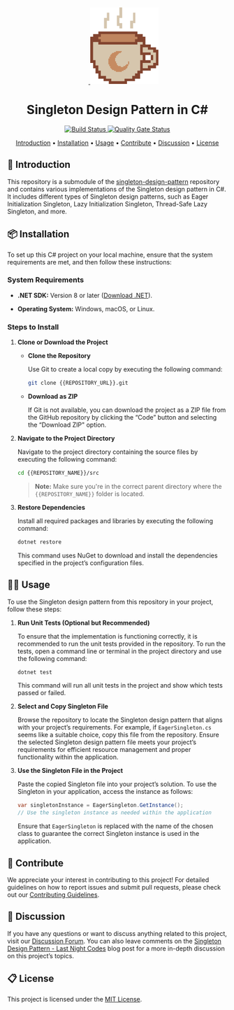 <br>
<p align="center">
  &nbsp;&nbsp;&nbsp;&nbsp;&nbsp;&nbsp;&nbsp;<a href="https://lncodes.com">
    <img src="https://github.com/lncodes/docs/blob/main/assets/animations/lncodes-logo-animation.gif" height="175" alt="Last Night Codes Logo">
  </a>
</p>

<h1 align="center">Singleton Design Pattern in C#</h1>
<p align="center">
  <a href="https://github.com/lncodes/singleton-design-pattern-csharp/actions/workflows/build-and-test-dotnet.yml">
      <img src="https://github.com/lncodes/singleton-design-pattern-csharp/actions/workflows/build-and-test-dotnet.yml/badge.svg" alt="Build Status">
  </a>
  <a href="https://sonarcloud.io/dashboard?id=lncodes_singleton-design-pattern-csharp">
      <img src="https://sonarcloud.io/api/project_badges/measure?project=lncodes_singleton-design-pattern-csharp&metric=alert_status" alt="Quality Gate Status">
  </a>
</p>

<p align="center">
  <a href="#introduction">Introduction</a> •
  <a href="#installation">Installation</a> •
  <a href="#usage">Usage</a> •
  <a href="#contribute">Contribute</a> •
  <a href="#discussion">Discussion</a> •
  <a href="#license">License</a>
</p>

<h2 id="introduction">🌟 Introduction</h2>

This repository is a submodule of the [singleton-design-pattern](https://github.com/lncodes/singleton-design-pattern) repository and contains various implementations of the Singleton design pattern in C#. It includes different types of Singleton design patterns, such as Eager Initialization Singleton, Lazy Initialization Singleton, Thread-Safe Lazy Singleton, and more.

<h2 id="installation">📦 Installation</h2>

To set up this C# project on your local machine, ensure that the system requirements are met, and then follow these instructions:

<h3>System Requirements</h3>

- **.NET SDK:** Version 8 or later ([Download .NET](https://dotnet.microsoft.com/en-us/download)).

- **Operating System:** Windows, macOS, or Linux.

<h3>Steps to Install</h3>

1. **Clone or Download the Project**

    - **Clone the Repository**
    
      Use Git to create a local copy by executing the following command:

      ```bash
      git clone {{REPOSITORY_URL}}.git
      ```

    - **Download as ZIP**

      If Git is not available, you can download the project as a ZIP file from the GitHub repository by clicking the “Code” button and selecting the “Download ZIP" option.

2. **Navigate to the Project Directory**

    Navigate to the project directory containing the source files by executing the following command:

    ```bash
    cd {{REPOSITORY_NAME}}/src
    ```

    > **Note:** Make sure you're in the correct parent directory where the `{{REPOSITORY_NAME}}` folder is located.
    
3. **Restore Dependencies**

    Install all required packages and libraries by executing the following command:

    ```bash
    dotnet restore
    ```

    This command uses NuGet to download and install the dependencies specified in the project’s configuration files.

<h2 id="usage">🧑‍💻 Usage</h2>

To use the Singleton design pattern from this repository in your project, follow these steps:

1. **Run Unit Tests (Optional but Recommended)**

    To ensure that the implementation is functioning correctly, it is recommended to run the unit tests provided in the repository. To run the tests, open a command line or terminal in the project directory and use the following command:

      ```bash
      dotnet test
      ```

    This command will run all unit tests in the project and show which tests passed or failed.

2. **Select and Copy Singleton File**

    Browse the repository to locate the Singleton design pattern that aligns with your project’s requirements. For example, if `EagerSingleton.cs` seems like a suitable choice, copy this file from the repository. Ensure the selected Singleton design pattern file meets your project’s requirements for efficient resource management and proper functionality within the application.

3. **Use the Singleton File in the Project**

    Paste the copied Singleton file into your project’s solution. To use the Singleton in your application, access the instance as follows:

    ```csharp
    var singletonInstance = EagerSingleton.GetInstance();
    // Use the singleton instance as needed within the application
    ```

    Ensure that `EagerSingleton` is replaced with the name of the chosen class to guarantee the correct Singleton instance is used in the application.

<h2 id="contribute">🤝 Contribute</h2>

We appreciate your interest in contributing to this project! For detailed guidelines on how to report issues and submit pull requests, please check out our [Contributing Guidelines](CONTRIBUTING.md).

<h2 id="discussion">💬 Discussion</h2>

If you have any questions or want to discuss anything related to this project, visit our [Discussion Forum](https://github.com/lncodes/singleton-design-pattern-csharp/discussions). You can also leave comments on the [Singleton Design Pattern - Last Night Codes](https://lncodes.com/singleton-design-pattern/) blog post for a more in-depth discussion on this project’s topics.

<h2 id="license"> 📋 License</h2>

This project is licensed under the [MIT License](../LICENSE).<br>